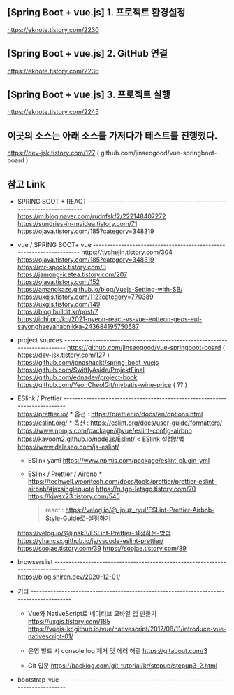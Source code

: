 ## [Spring Boot + vue.js] 1. 프로젝트 환경설정
  https://eknote.tistory.com/2230

## [Spring Boot + vue.js] 2. GitHub 연결
  https://eknote.tistory.com/2236


## [Spring Boot + vue.js] 3. 프로젝트 실행
  https://eknote.tistory.com/2245


## 이곳의 소스는 아래  소스를 가져다가 테스트를 진행했다.
  https://dev-jsk.tistory.com/127    ( github.com/jinseogood/vue-springboot-board )



## 참고 Link 
   * SPRING BOOT + REACT ------------------------------------------------------------------------
      https://m.blog.naver.com/rudnfskf2/222148407272      
      https://sundries-in-myidea.tistory.com/71      
      https://ojava.tistory.com/185?category=348319

  * vue  /  SPRING BOOT+ vue --------------------------------------------------------------------- 
      https://tychejin.tistory.com/304      
      https://ojava.tistory.com/185?category=348319      
      https://mr-spock.tistory.com/3      
      https://jamong-icetea.tistory.com/207      
      https://ojava.tistory.com/152      
      https://amanokaze.github.io/blog/Vuejs-Setting-with-SB/      
      https://uxgjs.tistory.com/112?category=770389      
      https://uxgjs.tistory.com/149      
      https://blog.buildit.kr/post/7      
      https://ichi.pro/ko/2021-nyeon-react-vs-vue-eotteon-geos-eul-sayonghaeyahabnikka-243684195750587
      

  * project sources  ---------------------------------------------------------------------------
      https://github.com/jinseogood/vue-springboot-board  ( https://dev-jsk.tistory.com/127 )      
      https://github.com/jonashackt/spring-boot-vuejs      
      https://github.com/SwiftlyAside/ProjektFinal      
      https://github.com/ednadev/project-book      
      https://github.com/YeonCheolGit/mybatis-wine-price  ( ?? )


  * ESlink / Prettier  ---------------------------------------------------------------------------  
      https://prettier.io/   * 옵션 : https://prettier.io/docs/en/options.html      
      https://eslint.org/    * 옵션 : https://eslint.org/docs/user-guide/formatters/      
      https://www.npmjs.com/package/@vue/eslint-config-airbnb      
      https://kavoom2.github.io/node.js/Eslint/    < ESlink 설정방법      
      https://www.daleseo.com/js-eslint/

      * ESlink yaml
           https://www.npmjs.com/package/eslint-plugin-yml           

      * ESlink / Prettier / Airbnb      * 
           https://techwell.wooritech.com/docs/tools/prettier/prettier-eslint-airbnb/#jsxsinglequote
           https://rutgo-letsgo.tistory.com/70
           https://kjwsx23.tistory.com/545
           > react : https://velog.io/@_jouz_ryul/ESLint-Prettier-Airbnb-Style-Guide로-설정하기

      https://velog.io/@ljinsk3/ESLint-Prettier-설정하는-방법
      https://yhancsx.github.io/js/vscode-eslint-prettier/
      https://soojae.tistory.com/39
      https://soojae.tistory.com/39

  * browserslist  ------------------------------------------------------------------------------  
      https://blog.shiren.dev/2020-12-01/



  * 기타  ---------------------------------------------------------------------------------------- 
     - Vue와 NativeScript로 네이티브 모바일 앱 만들기 
        https://uxgjs.tistory.com/185        
        https://vuejs-kr.github.io/vue/nativescript/2017/08/11/introduce-vue-nativescript-01/        


     - 운영 빌드 시 console.log 제거 및 에러 해결 
        https://gitabout.com/3
        
     - Git 입문 
        https://backlog.com/git-tutorial/kr/stepup/stepup3_2.html


  * bootstrap-vue  ----------------------------------------------------------------------------
 

